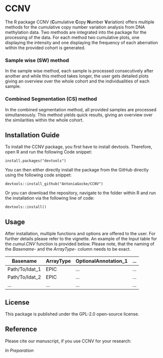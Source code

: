 # **CCNV**
The R package CCNV (**C**umulative **C**opy **N**umber **V**ariation) offers multiple methods for the cumulative copy number variation analysis from DNA methylation data. Two methods are integrated into the package for the processing of the data. For each method two cumulative plots, one displaying the intensity and one displaying the frequency of each aberration within the provided cohort is generated. 
### **Sample wise (SW) method**
In the sample wise method, each sample is processed consecutively after another and while this method takes longer, the user gets detailed plots giving an overview over the whole cohort and the individualities of each sample.
### **Combined Segmentation (CS) method**
In the combined segmentation method, all provided samples are processed simultaneously. This method yields quick results, giving an overview over the similarities within the whole cohort.

## **Installation Guide**
To install the CCNV package, you first have to install devtools. Therefore, open R and run the following Code snippet:
```
install.packages("devtools")
```
You can then either directly install the package from the GitHub directly using the following code snippet:
```
devtools::install_github("AntoniaGocke/CCNV")
```
Or you can download the repository, navigate to the folder within R and run the installation via the following line of code:
```
devtools::install()
```

## **Usage**

After installation, multiple functions and options are offered to the user. For further details please refer to the vignette. An example of the Input table for the *cumul.CNV* function is provided below. Please note, that the naming of the *Basename*- and the *ArrayType*- column needs to be exact.

| Basename       	| ArrayType 	| OptionalAnnotation_1 	| ... 	|
|----------------	|-----------	|----------------------	|-----	|
| Path/To/Idat_1 	| EPIC      	| ...                  	| ... 	|
| Path/To/Idat_2 	| EPIC      	| ...                  	| ... 	|
| ...            	| ...       	| ...                  	| ... 	|

## **License**
This package is published under the GPL-2.0 open-source license.

## **Reference**
Please cite our manuscript, if you use CCNV for your research:

*In Preparation*

